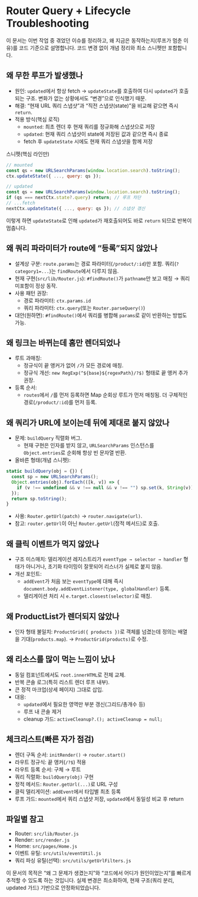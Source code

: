# Router Query + Lifecycle Troubleshooting

이 문서는 이번 작업 중 겪었던 이슈를 정리하고, 왜 지금은 동작하는지(루프가 멈춘 이유)를 코드 기준으로 설명합니다. 코드 변경 없이 개념 정리와 최소 스니펫만 포함합니다.

## 왜 무한 루프가 발생했나
- 원인: `updated`에서 항상 fetch → `updateState`를 호출하여 다시 `updated`가 호출되는 구조. 변화가 없는 상황에서도 “변경”으로 인식했기 때문.
- 해결: “현재 URL 쿼리 스냅샷”과 “직전 스냅샷(state)”을 비교해 같으면 즉시 `return`.
- 적용 방식(핵심 로직)
  - `mounted`: 최초 렌더 후 현재 쿼리를 정규화해 스냅샷으로 저장
  - `updated`: 현재 쿼리 스냅샷이 state에 저장된 값과 같으면 즉시 종료
  - fetch 후 `updateState` 시에도 현재 쿼리 스냅샷을 함께 저장

스니펫(핵심 라인만)

```js
// mounted
const qs = new URLSearchParams(window.location.search).toString();
ctx.updateState({ ..., query: qs });

// updated
const qs = new URLSearchParams(window.location.search).toString();
if (qs === nextCtx.state?.query) return; // 루프 차단
// ...fetch
nextCtx.updateState({ ..., query: qs }); // 스냅샷 갱신
```

이렇게 하면 `updateState`로 인해 `updated`가 재호출되어도 바로 `return` 되므로 반복이 멈춥니다.

## 왜 쿼리 파라미터가 route에 “등록”되지 않았나
- 설계상 구분: `route.params`는 경로 파라미터(`/product/:id`)만 포함. 쿼리(`?category1=...`)는 `findRoute`에서 다루지 않음.
- 현재 구현(`src/lib/Router.js`): `#findRoute()`가 `pathname`만 보고 매칭 → 쿼리 미포함이 정상 동작.
- 사용 패턴 권장:
  - 경로 파라미터: `ctx.params.id`
  - 쿼리 파라미터: `ctx.query`(또는 `Router.parseQuery()`)
- 대안(원하면): `#findRoute()`에서 쿼리를 병합해 `params`로 같이 반환하는 방법도 가능.

## 왜 링크는 바뀌는데 홈만 렌더되었나
- 루트 과매칭:
  - 정규식이 끝 앵커가 없어 `/`가 모든 경로에 매칭.
  - 정규식 개선: `new RegExp(^${base}${regexPath}/?$)` 형태로 끝 앵커 추가 권장.
- 등록 순서:
  - `routes`에서 `/`를 먼저 등록하면 Map 순회상 루트가 먼저 매칭됨. 더 구체적인 경로(`/product/:id`)를 먼저 등록.

## 왜 쿼리가 URL에 보이는데 뒤에 제대로 붙지 않았나
- 문제: `buildQuery` 직렬화 버그.
  - 현재 구현은 인자를 받지 않고, `URLSearchParams` 인스턴스를 `Object.entries`로 순회해 항상 빈 문자열 반환.
- 올바른 형태(개념 스니펫):

```js
static buildQuery(obj = {}) {
  const sp = new URLSearchParams();
  Object.entries(obj).forEach(([k, v]) => {
    if (v !== undefined && v !== null && v !== "") sp.set(k, String(v));
  });
  return sp.toString();
}
```

- 사용: `Router.getUrl(patch)` → `router.navigate(url)`.
- 참고: `router.getUrl`이 아닌 `Router.getUrl`(정적 메서드)로 호출.

## 왜 클릭 이벤트가 먹지 않았나
- 구조 미스매치: 델리게이션 레지스트리가 `eventType → selector → handler` 형태가 아니거나, 초기화 타이밍이 잘못되어 리스너가 실제로 붙지 않음.
- 개선 포인트:
  - `addEvent`가 처음 보는 `eventType`에 대해 즉시 `document.body.addEventListener(type, globalHandler)` 등록.
  - 델리게이션 처리 시 `e.target.closest(selector)`로 매칭.

## 왜 ProductList가 렌더되지 않았나
- 인자 형태 불일치: `ProductGrid({ products })`로 객체를 넘겼는데 정의는 배열을 기대(`products.map`). → `ProductGrid(products)`로 수정.

## 왜 리소스를 많이 먹는 느낌이 났나
- 동일 컴포넌트에서도 `root.innerHTML`로 전체 교체.
- 반복 콘솔 로그(특히 리스트 렌더 루프 내부).
- 큰 정적 마크업(상세 페이지) 그대로 삽입.
- 대응:
  - `updated`에서 필요한 영역만 부분 갱신(그리드/총개수 등)
  - 루프 내 콘솔 제거
  - cleanup 가드: `activeCleanup?.(); activeCleanup = null;`

## 체크리스트(빠른 자가 점검)
- 렌더 구독 순서: `initRender()` → `router.start()`
- 라우트 정규식: 끝 앵커(`/?$`) 적용
- 라우트 등록 순서: 구체 → 루트
- 쿼리 직렬화: `buildQuery(obj)` 구현
- 정적 메서드: `Router.getUrl(...)`로 URL 구성
- 클릭 델리게이션: `addEvent`에서 타입별 최초 등록
- 루프 가드: `mounted`에서 쿼리 스냅샷 저장, `updated`에서 동일성 비교 후 return

## 파일별 참고
- Router: `src/lib/Router.js`
- Render: `src/render.js`
- Home: `src/pages/Home.js`
- 이벤트 유틸: `src/utils/eventUtil.js`
- 쿼리 파싱 유틸(선택): `src/utils/getUrlFilters.js`

이 문서의 목적은 “왜 그 문제가 생겼는지”와 “코드에서 어디가 원인이었는지”를 빠르게 추적할 수 있도록 하는 것입니다. 실제 변경은 최소화하여, 현재 구조(쿼리 분리, updated 가드) 기반으로 안정화되었습니다.
